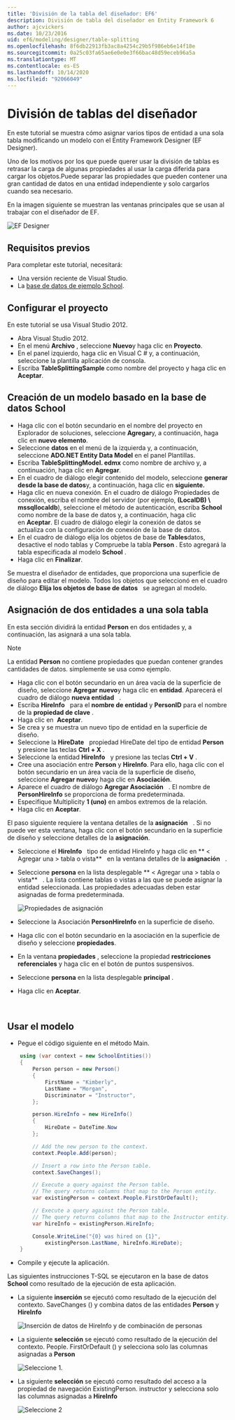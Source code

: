 ```yaml
---
title: 'División de la tabla del diseñador: EF6'
description: División de tabla del diseñador en Entity Framework 6
author: ajcvickers
ms.date: 10/23/2016
uid: ef6/modeling/designer/table-splitting
ms.openlocfilehash: 8f6db22913fb3ac8a4254c29b5f986eb6e14f18e
ms.sourcegitcommit: 0a25c03fa65ae6e0e0e3f66bac48d59eceb96a5a
ms.translationtype: MT
ms.contentlocale: es-ES
ms.lasthandoff: 10/14/2020
ms.locfileid: "92066049"
---
```

# <a name="designer-table-splitting"></a>División de tablas del diseñador
En este tutorial se muestra cómo asignar varios tipos de entidad a una sola tabla modificando un modelo con el Entity Framework Designer (EF Designer).

Uno de los motivos por los que puede querer usar la división de tablas es retrasar la carga de algunas propiedades al usar la carga diferida para cargar los objetos.Puede separar las propiedades que pueden contener una gran cantidad de datos en una entidad independiente y solo cargarlos cuando sea necesario.

En la imagen siguiente se muestran las ventanas principales que se usan al trabajar con el diseñador de EF.

![EF Designer](~/ef6/media/efdesigner.png)

## <a name="prerequisites"></a>Requisitos previos

Para completar este tutorial, necesitará:

- Una versión reciente de Visual Studio.
- La [base de datos de ejemplo School](xref:ef6/resources/school-database).

## <a name="set-up-the-project"></a>Configurar el proyecto

En este tutorial se usa Visual Studio 2012.

-   Abra Visual Studio 2012.
-   En el menú **Archivo** , seleccione **Nuevo**y haga clic en **Proyecto**.
-   En el panel izquierdo, haga clic en Visual C \# y, a continuación, seleccione la plantilla aplicación de consola.
-   Escriba **TableSplittingSample** como nombre del proyecto y haga clic en **Aceptar**.

## <a name="create-a-model-based-on-the-school-database"></a>Creación de un modelo basado en la base de datos School

-   Haga clic con el botón secundario en el nombre del proyecto en Explorador de soluciones, seleccione **Agregar**y, a continuación, haga clic en **nuevo elemento**.
-   Seleccione **datos** en el menú de la izquierda y, a continuación, seleccione **ADO.NET Entity Data Model** en el panel Plantillas.
-   Escriba **TableSplittingModel. edmx** como nombre de archivo y, a continuación, haga clic en **Agregar**.
-   En el cuadro de diálogo elegir contenido del modelo, seleccione **generar desde la base de datos**y, a continuación, haga clic en **siguiente.**
-   Haga clic en nueva conexión. En el cuadro de diálogo Propiedades de conexión, escriba el nombre del servidor (por ejemplo, **(LocalDB) \\ mssqllocaldb**), seleccione el método de autenticación, escriba **School**   como nombre de la base de datos y, a continuación, haga clic en **Aceptar**.
    El cuadro de diálogo elegir la conexión de datos se actualiza con la configuración de conexión de la base de datos.
-   En el cuadro de diálogo elija los objetos de base de **Tables**datos,   desactive el nodo tablas y Compruebe la tabla **Person** . Esto agregará la tabla especificada al modelo **School** .
-   Haga clic en **Finalizar**.

Se muestra el diseñador de entidades, que proporciona una superficie de diseño para editar el modelo. Todos los objetos que seleccionó en el cuadro de diálogo **Elija los objetos de base de datos**   se agregan al modelo.

## <a name="map-two-entities-to-a-single-table"></a>Asignación de dos entidades a una sola tabla

En esta sección dividirá la entidad **Person** en dos entidades y, a continuación, las asignará a una sola tabla.

> [!NOTE]
> La entidad **Person** no contiene propiedades que puedan contener grandes cantidades de datos. simplemente se usa como ejemplo.

-   Haga clic con el botón secundario en un área vacía de la superficie de diseño, seleccione **Agregar nuevo**y haga clic en **entidad**.
    Aparecerá el cuadro de diálogo **nueva entidad**   .
-   Escriba **HireInfo**   para el **nombre de entidad** y **PersonID** para el nombre de la **propiedad de clave** .
-   Haga clic en  **Aceptar**.
-   Se crea y se muestra un nuevo tipo de entidad en la superficie de diseño.
-   Seleccione la **HireDate**   propiedad HireDate del tipo de entidad **Person**   y presione las teclas **Ctrl + X** .
-   Seleccione la entidad **HireInfo**   y presione las teclas **Ctrl + V** .
-   Cree una asociación entre **Person** y **HireInfo**. Para ello, haga clic con el botón secundario en un área vacía de la superficie de diseño, seleccione **Agregar nuevo**y haga clic en **Asociación**.
-   Aparece el cuadro de diálogo **Agregar Asociación**   . El nombre de **PersonHireInfo** se proporciona de forma predeterminada.
-   Especifique Multiplicity **1 (uno)** en ambos extremos de la relación.
-   Haga clic en **Aceptar**.

El paso siguiente requiere la ventana detalles de la **asignación**   . Si no puede ver esta ventana, haga clic con el botón secundario en la superficie de diseño y seleccione detalles de la **asignación**.

-   Seleccione el **HireInfo**   tipo de entidad HireInfo y haga clic en ** &lt; Agregar una &gt; tabla o vista**   en la ventana detalles de la **asignación**   .
-   Seleccione **persona** en la lista desplegable ** &lt; Agregar una &gt; tabla o vista**   . La lista contiene tablas o vistas a las que se puede asignar la entidad seleccionada.
    Las propiedades adecuadas deben estar asignadas de forma predeterminada.

    ![Propiedades de asignación](~/ef6/media/mapping.png)

-   Seleccione la Asociación **PersonHireInfo** en la superficie de diseño.
-   Haga clic con el botón secundario en la asociación en la superficie de diseño y seleccione **propiedades**.
-   En la ventana **propiedades** , seleccione la propiedad **restricciones referenciales** y haga clic en el botón de puntos suspensivos.
-   Seleccione **persona** en la lista desplegable **principal** .
-   Haga clic en **Aceptar**.

 

## <a name="use-the-model"></a>Usar el modelo

-   Pegue el código siguiente en el método Main.

``` csharp
    using (var context = new SchoolEntities())
    {
        Person person = new Person()
        {
            FirstName = "Kimberly",
            LastName = "Morgan",
            Discriminator = "Instructor",
        };

        person.HireInfo = new HireInfo()
        {
            HireDate = DateTime.Now
        };

        // Add the new person to the context.
        context.People.Add(person);

        // Insert a row into the Person table.  
        context.SaveChanges();

        // Execute a query against the Person table.
        // The query returns columns that map to the Person entity.
        var existingPerson = context.People.FirstOrDefault();

        // Execute a query against the Person table.
        // The query returns columns that map to the Instructor entity.
        var hireInfo = existingPerson.HireInfo;

        Console.WriteLine("{0} was hired on {1}",
            existingPerson.LastName, hireInfo.HireDate);
    }
```
-   Compile y ejecute la aplicación.

Las siguientes instrucciones T-SQL se ejecutaron en la base de datos **School** como resultado de la ejecución de esta aplicación. 

-   La siguiente **inserción** se ejecutó como resultado de la ejecución del contexto. SaveChanges () y combina datos de las entidades **Person** y **HireInfo**

    ![Inserción de datos de HireInfo y de combinación de personas](~/ef6/media/insert.png)

-   La siguiente **selección** se ejecutó como resultado de la ejecución del contexto. People. FirstOrDefault () y selecciona solo las columnas asignadas a **Person**

    ![Seleccione 1.](~/ef6/media/select1.png)

-   La siguiente **selección** se ejecutó como resultado del acceso a la propiedad de navegación ExistingPerson. instructor y selecciona solo las columnas asignadas a **HireInfo**

    ![Seleccione 2](~/ef6/media/select2.png)
